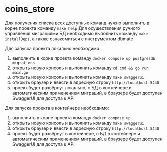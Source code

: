 # coins_store
Для получения списка всех доступных команд нужно выполнить в корне проекта команду `make help`
Для осуществления ручного управления миграциями БД необходимо выполнить команду `make installDeps`, а также ознакомиться с инструментом dbmate

Для запуска проекта локально необходимо:
 1) выполнить в корне проекта команду `docker compose up postgresdb migrations`
 2) открыть новую консоль и выполнить команду `cd cmd && go run main.go`
 3) открыть новую консоль и выполнить команду `make swaggerui`
 4) открыть браузер и ввести в адресную строку `http://localhost:5440`
 5) проект будет развёрнут локально, с БД в контейнере и автоматическим применением миграций, в браузере будет доступен SwaggerUI для доступа к API

Для запуска проекта в контейнере необходимо:
 1) выполнить в корне проекта команду `docker compose up`
 2) открыть новую консоль и выполнить команду `make swaggerui`
 3) открыть браузер и ввести в адресную строку `http://localhost:5440`
 4) проект будет развёрнут в контейнере, с БД в контейнере и автоматическим применением миграций, в браузере будет доступен SwaggerUI для доступа к API
